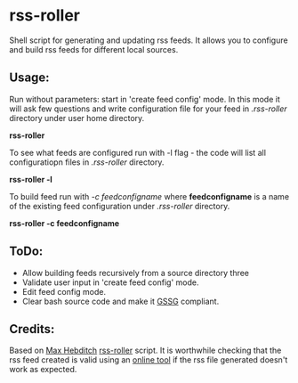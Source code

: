 rss-roller
==========

Shell script for generating and updating rss feeds. It allows you to configure and build rss feeds
for different local sources.

## Usage:

Run without parameters: start in 'create feed config' mode.  In this mode it will ask few questions
and write configuration file for your feed in _.rss-roller_ directory under user home directory.

**rss-roller**

To see what feeds are configured run with -l flag - the code will list all configuratiopn files in
_.rss-roller_ directory.

**rss-roller -l**

To build feed run with _-c feedconfigname_ where **feedconfigname** is a name of the existing feed
configuration under _.rss-roller_ directory.

**rss-roller -c feedconfigname**

## ToDo:

- Allow building feeds recursively from a source directory three
- Validate user input in 'create feed config' mode.
- Edit feed config mode.
- Clear bash source code and make it [GSSG](https://google.github.io/styleguide/shell.xml)
  compliant.

## Credits:

Based on [Max Hebditch](http://maxhebditch.co.uk/)
[rss-roller](https://github.com/maxhebditch/rss-roller) script. It is worthwhile checking that the
rss feed created is valid using an [online tool](http://validator.w3.org/feed/) if the rss file
generated doesn't work as expected.
